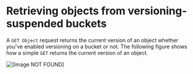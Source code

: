 # Retrieving objects from versioning\-suspended buckets<a name="RetrievingObjectsfromVersioningSuspendedBuckets"></a>

A `GET Object` request returns the current version of an object whether you've enabled versioning on a bucket or not\. The following figure shows how a simple `GET` returns the current version of an object\.

![\[Image NOT FOUND\]](http://docs.aws.amazon.com/AmazonS3/latest/dev/images/versioning_GET_suspended.png)